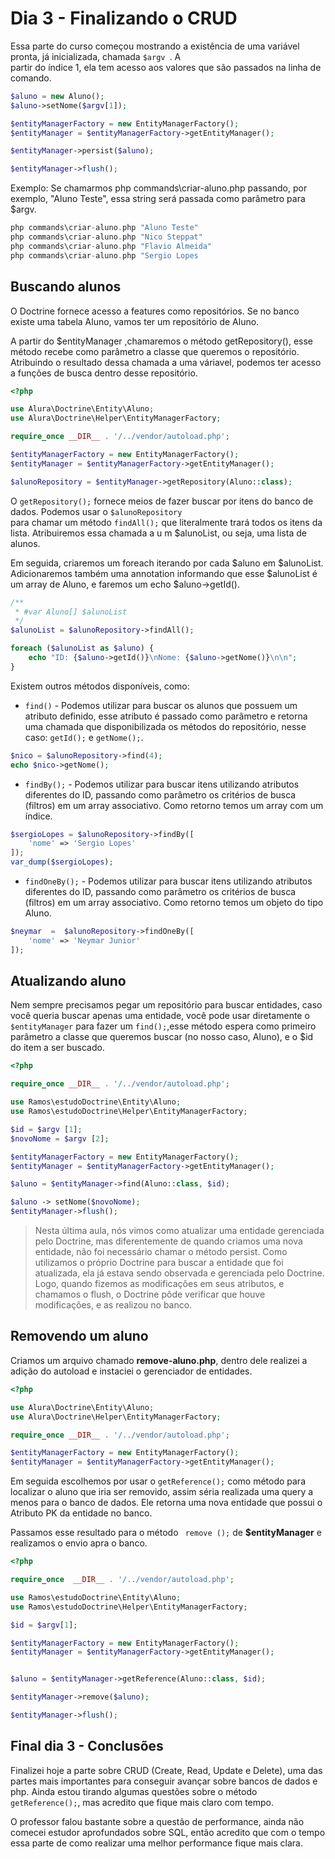 <h1> Dia 3 - Finalizando o CRUD </h1>

Essa parte do curso começou mostrando a existência de uma variável pronta, já inicializada, chamada ```$argv ```. A  
partir do índice 1, ela tem acesso aos valores que são passados na  linha de comando.

~~~ php 
$aluno = new Aluno();
$aluno->setNome($argv[1]);

$entityManagerFactory = new EntityManagerFactory();
$entityManager = $entityManagerFactory->getEntityManager();

$entityManager->persist($aluno);

$entityManager->flush();

~~~ 

Exemplo:
Se chamarmos php commands\criar-aluno.php passando, por exemplo, "Aluno Teste", essa string será passada como 
parâmetro para $argv. 

~~~php 
php commands\criar-aluno.php "Aluno Teste"
php commands\criar-aluno.php "Nico Steppat"
php commands\criar-aluno.php "Flavio Almeida"
php commands\criar-aluno.php "Sergio Lopes

~~~

<h2> Buscando alunos </h2>

O Doctrine fornece acesso a features como repositórios. Se no banco existe uma tabela Aluno, vamos ter um repositório de 
Aluno.

A partir do $entityManager ,chamaremos o método getRepository(), esse método recebe como parâmetro a classe que queremos
o repositório. Atribuindo o resultado dessa chamada a uma váriavel, podemos ter acesso a funções de busca dentro desse repositório.

~~~ php 
<?php

use Alura\Doctrine\Entity\Aluno;
use Alura\Doctrine\Helper\EntityManagerFactory;

require_once __DIR__ . '/../vendor/autoload.php';

$entityManagerFactory = new EntityManagerFactory();
$entityManager = $entityManagerFactory->getEntityManager();

$alunoRepository = $entityManager->getRepository(Aluno::class);

~~~

O ``` getRepository(); ``` fornece meios de fazer buscar por itens do banco de dados. Podemos usar o ``` $alunoRepository ```  
para chamar um método `` findAll(); `` que literalmente trará todos os itens da lista. Atribuiremos essa chamada a u
m $alunoList, ou seja, uma lista de alunos.

Em seguida, criaremos um foreach iterando por cada $aluno em $alunoList. Adicionaremos também uma annotation informando 
que esse $alunoList é um array de Aluno, e faremos um echo $aluno->getId().

~~~php 
/**
 * #var Aluno[] $alunoList
 */
$alunoList = $alunoRepository->findAll();

foreach ($alunoList as $aluno) {
    echo "ID: {$aluno->getId()}\nNome: {$aluno->getNome()}\n\n";
}
~~~  

Existem outros métodos disponíveis, como:

* ``find()`` - Podemos utilizar para buscar os alunos que possuem um atributo definido, esse atributo é passado como
parâmetro e retorna uma chamada que disponibilizada os métodos do repositório, nesse caso: ``getId();`` e `getNome();`.
  
~~~ php 
$nico = $alunoRepository->find(4);
echo $nico->getNome();
~~~ 

* ``findBy();`` - Podemos utilizar para buscar itens utilizando atributos diferentes do ID, passando 
  como parâmetro os critérios de busca (filtros) em um array associativo. Como retorno temos um array com um índice.
  
~~~php 
$sergioLopes = $alunoRepository->findBy([
    'nome' => 'Sergio Lopes'
]);
var_dump($sergioLopes);
~~~

* `findOneBy();` - Podemos utilizar para buscar itens utilizando atributos diferentes do ID, passando
  como parâmetro os critérios de busca (filtros) em um array associativo. Como retorno temos um objeto do tipo Aluno.
  
~~~ php 
$neymar  =  $alunoRepository->findOneBy([
    'nome' => 'Neymar Junior'
]);

~~~


<h2> Atualizando aluno </h2>

Nem sempre precisamos pegar um repositório para buscar entidades, caso você queria buscar apenas uma entidade, você pode
usar diretamente o `$entityManager`  para fazer um `find();`,esse método espera como primeiro parâmetro a classe que 
queremos buscar (no nosso caso, Aluno), e o $id do item a ser buscado.  

~~~php 
<?php

require_once __DIR__ . '/../vendor/autoload.php';

use Ramos\estudoDoctrine\Entity\Aluno;
use Ramos\estudoDoctrine\Helper\EntityManagerFactory;

$id = $argv [1];
$novoNome = $argv [2];

$entityManagerFactory = new EntityManagerFactory();
$entityManager = $entityManagerFactory->getEntityManager();

$aluno = $entityManager->find(Aluno::class, $id);

$aluno -> setNome($novoNome);
$entityManager->flush();
~~~ 

> Nesta última aula, nós vimos como atualizar uma entidade gerenciada pelo Doctrine, mas diferentemente de 
> quando criamos uma nova entidade, não foi necessário chamar o método persist. 
> Como utilizamos o próprio Doctrine para buscar a entidade que foi atualizada, ela já estava sendo observada e gerenciada 
> pelo Doctrine. Logo, quando fizemos as modificações em seus atributos, e chamamos o flush, o Doctrine pôde verificar 
> que houve modificações, e as realizou no banco.

<h2> Removendo um aluno </h2>

Criamos um arquivo chamado **remove-aluno.php**, dentro dele realizei a adição do autoload e instaciei o gerenciador de
entidades.

~~~ php 
<?php

use Alura\Doctrine\Entity\Aluno;
use Alura\Doctrine\Helper\EntityManagerFactory;

require_once __DIR__ . '/../vendor/autoload.php';

$entityManagerFactory = new EntityManagerFactory();
$entityManager = $entityManagerFactory->getEntityManager();

~~~ 

Em seguida escolhemos por usar o `getReference();` como método para localizar o aluno que iria ser removido, assim séria 
realizada uma query a menos para o banco de dados. Ele retorna uma nova entidade que possui o Atributo PK da entidade no 
banco.

Passamos esse resultado para o método `` remove ();`` de **$entityManager** e realizamos o envio apra o banco.

~~~ php 
<?php

require_once  __DIR__ . '/../vendor/autoload.php';

use Ramos\estudoDoctrine\Entity\Aluno;
use Ramos\estudoDoctrine\Helper\EntityManagerFactory;

$id = $argv[1];

$entityManagerFactory = new EntityManagerFactory();
$entityManager = $entityManagerFactory->getEntityManager();


$aluno = $entityManager->getReference(Aluno::class, $id);

$entityManager->remove($aluno);

$entityManager->flush();
~~~

<h2> Final dia 3 - Conclusões </h2>

Finalizei hoje a parte sobre CRUD (Create, Read, Update e Delete), uma das partes mais importantes para conseguir avançar sobre 
bancos de dados e php. Ainda estou tirando algumas questões sobre o método `getReference();`, mas acredito que fique mais 
claro com tempo.

O professor falou bastante sobre a questão de performance, ainda não comecei estudor aprofundados sobre SQL, então acredito 
que com o tempo essa parte de como realizar uma melhor performance fique mais clara.